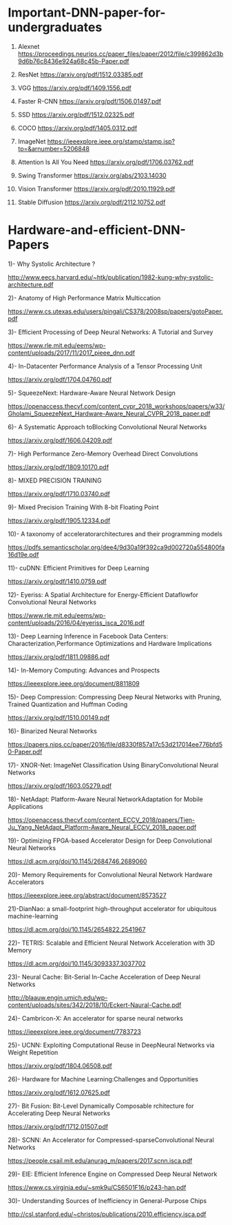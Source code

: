 # Important-DNN-paper-for-undergraduates

1) Alexnet
   https://proceedings.neurips.cc/paper_files/paper/2012/file/c399862d3b9d6b76c8436e924a68c45b-Paper.pdf
   
2) ResNet
   https://arxiv.org/pdf/1512.03385.pdf

3) VGG
   https://arxiv.org/pdf/1409.1556.pdf

5) Faster R-CNN
   https://arxiv.org/pdf/1506.01497.pdf

6) SSD
   https://arxiv.org/pdf/1512.02325.pdf

7) COCO
   https://arxiv.org/pdf/1405.0312.pdf

8) ImageNet
   https://ieeexplore.ieee.org/stamp/stamp.jsp?tp=&arnumber=5206848

9) Attention Is All You Need
   https://arxiv.org/pdf/1706.03762.pdf

10) Swing Transformer
   https://arxiv.org/abs/2103.14030

11) Vision Transformer
   https://arxiv.org/pdf/2010.11929.pdf

12) Stable Diffusion
   https://arxiv.org/pdf/2112.10752.pdf


# Hardware-and-efficient-DNN-Papers

1)- Why Systolic Architecture ? 

http://www.eecs.harvard.edu/~htk/publication/1982-kung-why-systolic-architecture.pdf

2)- Anatomy of High Performance Matrix Multiccation 

https://www.cs.utexas.edu/users/pingali/CS378/2008sp/papers/gotoPaper.pdf

3)- Efficient Processing of Deep Neural Networks: A Tutorial and Survey

https://www.rle.mit.edu/eems/wp-content/uploads/2017/11/2017_pieee_dnn.pdf

4)- In-Datacenter Performance Analysis of a Tensor Processing Unit

https://arxiv.org/pdf/1704.04760.pdf

5)- SqueezeNext: Hardware-Aware Neural Network Design

https://openaccess.thecvf.com/content_cvpr_2018_workshops/papers/w33/Gholami_SqueezeNext_Hardware-Aware_Neural_CVPR_2018_paper.pdf

6)- A Systematic Approach toBlocking Convolutional Neural Networks

https://arxiv.org/pdf/1606.04209.pdf

7)- High Performance Zero-Memory Overhead Direct Convolutions

https://arxiv.org/pdf/1809.10170.pdf

8)- MIXED PRECISION TRAINING

https://arxiv.org/pdf/1710.03740.pdf

9)- Mixed Precision Training With 8-bit Floating Point

https://arxiv.org/pdf/1905.12334.pdf

10)- A taxonomy of acceleratorarchitectures and their programming models

https://pdfs.semanticscholar.org/dee4/9d30a19f392ca9d002720a554800fa16d19e.pdf

11)- cuDNN: Efficient Primitives for Deep Learning

https://arxiv.org/pdf/1410.0759.pdf

12)- Eyeriss: A Spatial Architecture for Energy-Efficient Dataflowfor Convolutional Neural Networks

https://www.rle.mit.edu/eems/wp-content/uploads/2016/04/eyeriss_isca_2016.pdf

13)- Deep Learning Inference in Facebook Data Centers: Characterization,Performance Optimizations and Hardware Implications

https://arxiv.org/pdf/1811.09886.pdf

14)- In-Memory Computing: Advances and Prospects

https://ieeexplore.ieee.org/document/8811809

15)- Deep Compression: Compressing Deep Neural Networks with Pruning, Trained Quantization and Huffman Coding

https://arxiv.org/pdf/1510.00149.pdf

16)- Binarized Neural Networks

https://papers.nips.cc/paper/2016/file/d8330f857a17c53d217014ee776bfd50-Paper.pdf

17)- XNOR-Net: ImageNet Classification Using BinaryConvolutional Neural Networks

https://arxiv.org/pdf/1603.05279.pdf

18)- NetAdapt: Platform-Aware Neural NetworkAdaptation for Mobile Applications

https://openaccess.thecvf.com/content_ECCV_2018/papers/Tien-Ju_Yang_NetAdapt_Platform-Aware_Neural_ECCV_2018_paper.pdf

19)- Optimizing FPGA-based Accelerator Design for Deep Convolutional Neural Networks

https://dl.acm.org/doi/10.1145/2684746.2689060

20)- Memory Requirements for Convolutional Neural Network Hardware Accelerators

https://ieeexplore.ieee.org/abstract/document/8573527

21)-DianNao: a small-footprint high-throughput accelerator for ubiquitous machine-learning

https://dl.acm.org/doi/10.1145/2654822.2541967

22)- TETRIS: Scalable and Efficient Neural Network Acceleration with 3D Memory

https://dl.acm.org/doi/10.1145/3093337.3037702

23)- Neural Cache: Bit-Serial In-Cache Acceleration of Deep Neural Networks

http://blaauw.engin.umich.edu/wp-content/uploads/sites/342/2018/10/Eckert-Naural-Cache.pdf

24)- Cambricon-X: An accelerator for sparse neural networks

https://ieeexplore.ieee.org/document/7783723

25)- UCNN: Exploiting Computational Reuse in DeepNeural Networks via Weight Repetition

https://arxiv.org/pdf/1804.06508.pdf

26)- Hardware for Machine Learning:Challenges and Opportunities

https://arxiv.org/pdf/1612.07625.pdf

27)- Bit Fusion: Bit-Level Dynamically Composable rchitecture for Accelerating Deep Neural Networks

https://arxiv.org/pdf/1712.01507.pdf

28)- SCNN: An Accelerator for Compressed-sparseConvolutional Neural Networks

https://people.csail.mit.edu/anurag_m/papers/2017.scnn.isca.pdf

29)- EIE: Efficient Inference Engine on Compressed Deep Neural Network

https://www.cs.virginia.edu/~smk9u/CS6501F16/p243-han.pdf

30)- Understanding Sources of Inefficiency  in General-Purpose Chips

http://csl.stanford.edu/~christos/publications/2010.efficiency.isca.pdf
